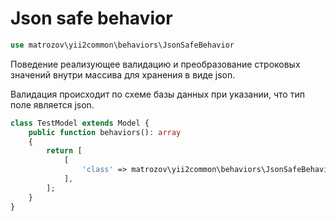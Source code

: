 # Json safe behavior

```php
use matrozov\yii2common\behaviors\JsonSafeBehavior
```

Поведение реализующее валидацию и преобразование строковых значений внутри массива
для хранения в виде json.

Валидация происходит по схеме базы данных при указании, что тип поле является json.

```php
class TestModel extends Model {
    public function behaviors(): array
    {
        return [
            [
                'class' => matrozov\yii2common\behaviors\JsonSafeBehavior::class,
            ],
        ];       
    }
}
```
